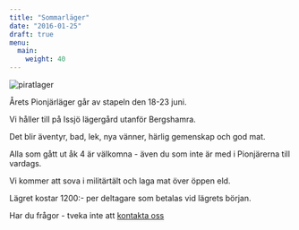 ```yaml
---
title: "Sommarläger"
date: "2016-01-25"
draft: true
menu:
  main:
    weight: 40
---
```

![piratlager](/blogg/20160620-piratskatten/affisch.jpg)

Årets Pionjärläger går av stapeln den 18-23 juni.

Vi håller till på Issjö lägergård utanför Bergshamra.

Det blir äventyr, bad, lek, nya vänner, härlig gemenskap och god mat.

Alla som gått ut åk 4 är välkomna - även du som inte är med i Pionjärerna till vardags.

Vi kommer att sova i militärtält och laga mat över öppen eld.

Lägret kostar 1200:- per deltagare som betalas vid lägrets början.

Har du frågor - tveka inte att [kontakta oss](/kontakt)
